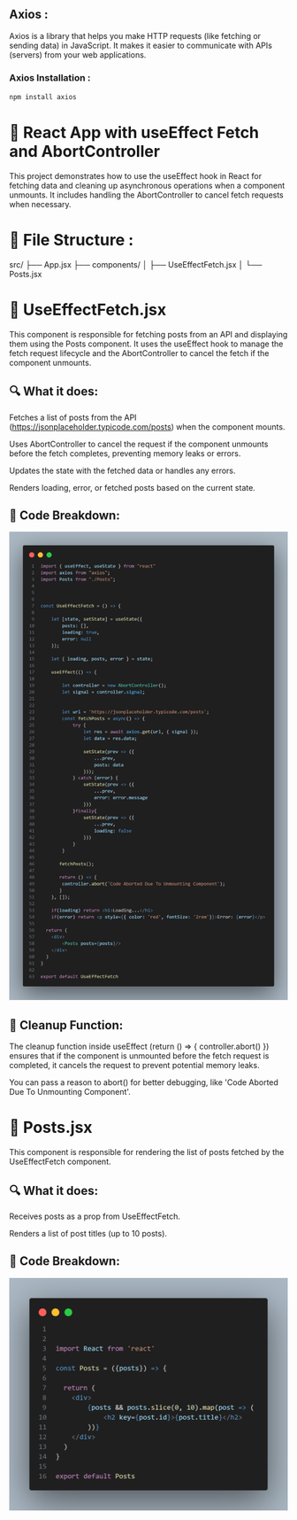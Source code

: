 ## Axios : 

Axios is a library that helps you make HTTP requests (like fetching or sending data) in JavaScript. It makes it easier to communicate with APIs (servers) from your web applications.

### Axios Installation : 
```bash 
npm install axios
```

# 🧠 React App with useEffect Fetch and AbortController

This project demonstrates how to use the useEffect hook in React for fetching data and cleaning up asynchronous operations when a component unmounts. It includes handling the AbortController to cancel fetch requests when necessary.

# 📁 File Structure : 
src/
 ├── App.jsx
 ├── components/
 │   ├── UseEffectFetch.jsx
 │   └── Posts.jsx

# 🧩 UseEffectFetch.jsx
This component is responsible for fetching posts from an API and displaying them using the Posts component. It uses the useEffect hook to manage the fetch request lifecycle and the AbortController to cancel the fetch if the component unmounts.

## 🔍 What it does:
Fetches a list of posts from the API (https://jsonplaceholder.typicode.com/posts) when the component mounts.

Uses AbortController to cancel the request if the component unmounts before the fetch completes, preventing memory leaks or errors.

Updates the state with the fetched data or handles any errors.

Renders loading, error, or fetched posts based on the current state.

## 📌 Code Breakdown: 
![UseEffect Using Fetch](./screenshots/useEffectFetch.png)

## 🧹 Cleanup Function:
The cleanup function inside useEffect (return () => { controller.abort() }) ensures that if the component is unmounted before the fetch request is completed, it cancels the request to prevent potential memory leaks.

You can pass a reason to abort() for better debugging, like 'Code Aborted Due To Unmounting Component'.

# 🧩 Posts.jsx
This component is responsible for rendering the list of posts fetched by the UseEffectFetch component.

## 🔍 What it does:
Receives posts as a prop from UseEffectFetch.

Renders a list of post titles (up to 10 posts).

## 📌 Code Breakdown:
![Posts](./screenshots/PostsEffects.png)
